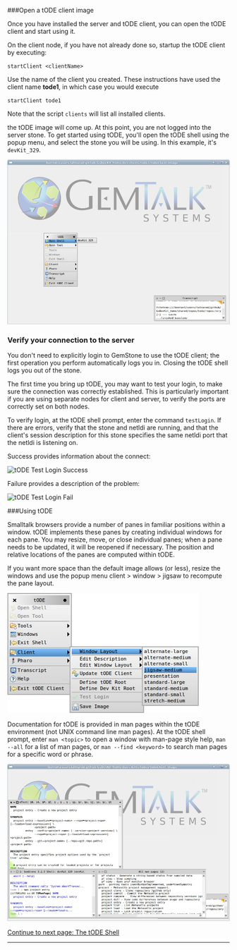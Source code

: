 
###Open a tODE client image

Once you have installed the server and tODE client, you can open the tODE client and start using it.

On the client node, if you have not already done so, startup the tODE client by executing:
```
startClient <clientName>
```

Use the name of the client you created.  These instructions have used the client name **tode1**, in which case you would execute

```
startClient tode1
```

Note that the script `clients` will list all installed clients.

the tODE image will come up.  At this point, you are not logged into the server stone.  To get started using tODE, you'll open the tODE shell using the popup menu, and select the stone you will be using.  In this example, it's `devKit_329`.


![open tode shell][2]

### Verify your connection to the server

You don't need to explicitly login to GemStone to use the tODE client; the first operation you perform automatically logs you in.  Closing the tODE shell logs you out of the stone.

The first time you bring up tODE, you may want to test your login, to make sure the connection was correctly established. This is particularly important if you are using separate nodes for client and server, to verify the ports are correctly set on both nodes.  

To verify login, at the tODE shell prompt, enter the command `testLogin`.
If there are errors, verify that the stone and netldi are running, and that the client's session description for this stone specifies the same netldi port that the netldi is listening on. 

Success provides information about the connect:

![tODE Test Login Success][4] 

Failure provides a description of the problem:

![tODE Test Login Fail][5]

###Using tODE

Smalltalk browsers provide a number of panes in familiar positions within a window.  tODE implements these panes by creating individual windows for each pane. You may resize, move, or close individual panes; when a pane needs to be updated, it will be reopened if necessary.  The position and relative locations of the panes are computed within tODE.

If you want more space than the default image allows (or less), resize the windows and use the popup menu client > window > jigsaw to recompute the pane layout. 

![tODE Resize menu][6] 

Documentation for tODE is provided in man pages within the tODE environment (not UNIX command line man pages).  At the tODE shell prompt, enter `man <topic>` to open a window with man-page style help, `man --all` for a list of man pages, or `man --find <keyword>` to search man pages for a specific word or phrase.

![tODE Man Page][7] 


[Continue to next page: The tODE Shell][8]


---


[1]: images/openTodeShell.png
[2]: images/todeClient.png
[3]: images/projectList.png
[4]: images/testLoginSuccess.png
[5]: images/testLoginFail.png
[6]: images/todeResizeMenu.png
[7]: images/todeMan.png
[8]: ./todeShell.md



